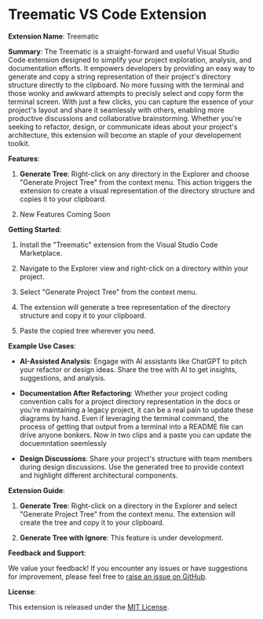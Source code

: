 # Treematic VS Code Extension

**Extension Name**: Treematic

**Summary**:
The Treematic is a straight-forward and useful Visual Studio Code extension designed to simplify your project exploration, analysis, and documentation efforts. It empowers developers by providing an easy way to generate and copy a string representation of their project's directory structure directly to the clipboard. No more fussing with the terminal and those wonky and awkward attempts to precisly select and copy form the terminal screen. With just a few clicks, you can capture the essence of your project's layout and share it seamlessly with others, enabling more productive discussions and collaborative brainstorming. Whether you're seeking to refactor, design, or communicate ideas about your project's architecture, this extension will become an staple of your developement toolkit.

**Features**:

1. **Generate Tree**: Right-click on any directory in the Explorer and choose "Generate Project Tree" from the context menu. This action triggers the extension to create a visual representation of the directory structure and copies it to your clipboard.

1. New Features Coming Soon

**Getting Started**:

1. Install the "Treematic" extension from the Visual Studio Code Marketplace.

2. Navigate to the Explorer view and right-click on a directory within your project.

3. Select "Generate Project Tree" from the context menu.

4. The extension will generate a tree representation of the directory structure and copy it to your clipboard.

5. Paste the copied tree wherever you need.

**Example Use Cases**:

- **AI-Assisted Analysis**: Engage with AI assistants like ChatGPT to pitch your refactor or design ideas. Share the tree with AI to get insights, suggestions, and analysis.

- **Documentation After Refactoring**: Whether your project coding convention calls for a project directory representation in the docs or you're maintaining a legacy project, it can be a real pain to update these diagrams by hand. Even if leveraging the terminal command, the process of getting that output from a terminal into a README file can drive anyone bonkers. Now in two clips and a paste you can update the docuemntation seemlessly

- **Design Discussions**: Share your project's structure with team members during design discussions. Use the generated tree to provide context and highlight different architectural components.

**Extension Guide**:

1. **Generate Tree**: Right-click on a directory in the Explorer and select "Generate Project Tree" from the context menu. The extension will create the tree and copy it to your clipboard.

2. **Generate Tree with Ignore**: This feature is under development.

**Feedback and Support**:

We value your feedback! If you encounter any issues or have suggestions for improvement, please feel free to [raise an issue on GitHub](https://github.com/jtroussard/treematic).

**License**:

This extension is released under the [MIT License](https://github.com/jtroussard/treematic/blob/main/LICENSE).